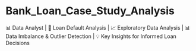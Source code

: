 # Bank_Loan_Case_Study_Analysis
📊 Data Analyst | 🏦 Loan Default Analysis | 📈 Exploratory Data Analysis | 📊 Data Imbalance &amp; Outlier Detection | 💡 Key Insights for Informed Loan Decisions
